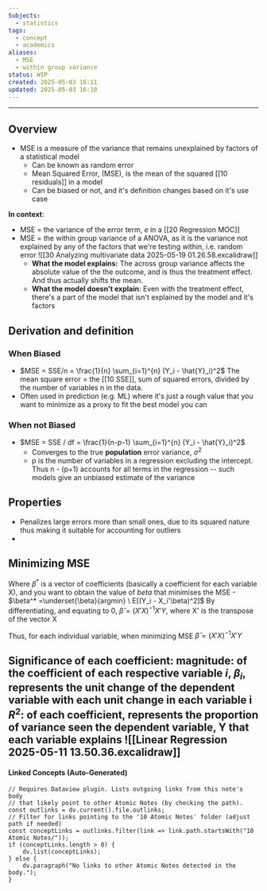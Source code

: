 ```yaml
---
Subjects:
  - statistics
tags:
  - concept
  - academics
aliases:
  - MSE
  - within group variance
status: WIP
created: 2025-05-03 16:11
updated: 2025-05-03 16:10
---
```

---
## Overview
- MSE is a measure of the variance that remains unexplained by factors of a statistical model 
	- Can be known as random error
	- Mean Squared Error, (MSE), is the mean of the squared [[10 residuals]] in a model
	- Can be biased or not, and it's definition changes based on it's use case


**In context**:
- MSE = the variance of the error term, $e$ in a [[20 Regression MOC]]
- MSE = the within group variance of a ANOVA, as it is the variance not explained by any of the factors that we're testing within, i.e. random error
![[30 Analyzing multivariate data 2025-05-19 01.26.58.excalidraw]]
	- **What the model explains:** The across group variance affects the absolute value of the the outcome, and is thus the treatment effect. And thus actually shifts the mean. 
	- **What the model doesn't explain**: Even with the treatment effect, there's a part of the model that isn't explained by the model and it's factors 

## Derivation and definition
### When Biased
- $MSE = SSE/n = \frac{1}{n} \sum_{i=1}^{n} (Y_i - \hat{Y}_i)^2$
The mean square error = the [[10 SSE]], sum of squared errors, divided by the number of variables n in the data.
- Often used in prediction (e.g. ML) where it's just a rough value that you want to minimize as a proxy to fit the best model you can
### When not Biased
- $MSE = SSE / df = \frac{1}{n-p-1} \sum_{i=1}^{n} (Y_i - \hat{Y}_i)^2$ 
	- Converges to the true **population** error variance, $\sigma^2$
	- p is the number of variables in a regression excluding the intercept. Thus n - (p+1) accounts for all terms in the regression -- such models give an unbiased estimate of the variance

## Properties
- Penalizes large errors more than small ones, due to its squared nature thus making it suitable for accounting for outliers
- 

## Minimizing MSE

Where $\beta^*$ is a vector of coefficients (basically a coefficient for each variable X), and you want to obtain the value of $beta$ that minimises the MSE
	- $\beta^* =\underset{\beta}{argmin} \ E[(Y_i - X_i'\beta)^2]$ 
By differentiating, and equating to 0,
$\hat{\beta} = (X'X)^{-1}X' Y$, where X' is the transpose of the vector X

Thus, for each individual variable, when minimizing MSE
$\hat{\beta} = (X'X)^{-1}X' Y$

**Significance of each coefficient**: 
 **magnitude**: of the coefficient of each respective variable $i$, $\beta_i$, represents the unit change of the dependent variable with each unit change in each variable i
 **$R^2$:** of each coefficient, represents the **proportion of variance seen the dependent variable, Y** that each variable explains
![[Linear Regression 2025-05-11 13.50.36.excalidraw]]
---
#### Linked Concepts (Auto-Generated)
```dataviewjs
// Requires Dataview plugin. Lists outgoing links from this note's body
// that likely point to other Atomic Notes (by checking the path).
const outlinks = dv.current().file.outlinks;
// Filter for links pointing to the '10 Atomic Notes' folder (adjust path if needed)
const conceptLinks = outlinks.filter(link => link.path.startsWith("10 Atomic Notes/"));
if (conceptLinks.length > 0) {
    dv.list(conceptLinks);
} else {
    dv.paragraph("No links to other Atomic Notes detected in the body.");
}
```



